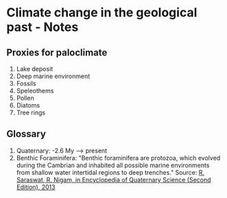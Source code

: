 # Climate change in the geological past - Notes

## Proxies for paloclimate

1. Lake deposit
2. Deep marine environment
3. Fossils
4. Speleothems
5. Pollen
6. Diatoms
7. Tree rings

## Glossary

1. Quaternary: -2.6 My --> present
2. Benthic Foraminifera: "Benthic foraminifera are protozoa, which evolved during the Cambrian and inhabited all possible marine environments from shallow water intertidal regions to deep trenches."  Source: [R. Saraswat, R. Nigam, in Encyclopedia of Quaternary Science (Second Edition), 2013](https://www.sciencedirect.com/science/article/pii/B978044453643300279X)

